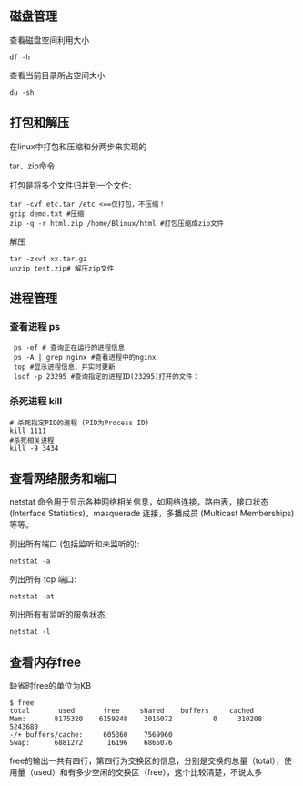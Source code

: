 ## 磁盘管理

查看磁盘空间利用大小

```shell
df -h
```

查看当前目录所占空间大小

```shell
du -sh
```

## 打包和解压

在linux中打包和压缩和分两步来实现的

tar、zip命令

打包是将多个文件归并到一个文件:

```shell
tar -cvf etc.tar /etc <==仅打包，不压缩！
gzip demo.txt #压缩
zip -q -r html.zip /home/Blinux/html #打包压缩成zip文件
```

解压

```shell
tar -zxvf xx.tar.gz
unzip test.zip# 解压zip文件
```

## 进程管理

### 查看进程 ps

```shell
 ps -ef	# 查询正在运行的进程信息
 ps -A | grep nginx #查看进程中的nginx
 top #显示进程信息，并实时更新
 lsof -p 23295 #查询指定的进程ID(23295)打开的文件：
```

### 杀死进程 kill

```shell
# 杀死指定PID的进程 (PID为Process ID)
kill 1111
#杀死相关进程
kill -9 3434
```

## 查看网络服务和端口

netstat 命令用于显示各种网络相关信息，如网络连接，路由表，接口状态 (Interface Statistics)，masquerade 连接，多播成员 (Multicast Memberships) 等等。

列出所有端口 (包括监听和未监听的):

```shell
netstat -a

```

列出所有 tcp 端口:

```shell
netstat -at

```

列出所有有监听的服务状态:

```shell
netstat -l
```

## 查看内存free

缺省时free的单位为KB

```shell
$ free
total       used       free     shared    buffers     cached
Mem:       8175320    6159248    2016072          0     310208    5243680
-/+ buffers/cache:     605360    7569960
Swap:      6881272      16196    6865076
```

free的输出一共有四行，第四行为交换区的信息，分别是交换的总量（total），使用量（used）和有多少空闲的交换区（free），这个比较清楚，不说太多